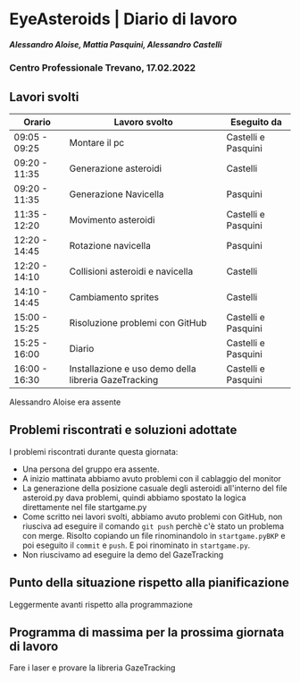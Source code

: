 # EyeAsteroids | Diario di lavoro
##### Alessandro Aloise, Mattia Pasquini, Alessandro Castelli
### Centro Professionale Trevano, 17.02.2022

## Lavori svolti


|Orario        |Lavoro svolto                                               	  |Eseguito da        |
|--------------|----------------------------------------------------------------- |-------------------|
|09:05 - 09:25 | Montare il pc  												  |Castelli e Pasquini|
|09:20 - 11:35 | Generazione asteroidi								  			  |Castelli|
|09:20 - 11:35 | Generazione Navicella									      	  |Pasquini|
|11:35 - 12:20 | Movimento asteroidi						      	  	 		  |Castelli e Pasquini|
|12:20 - 14:45 | Rotazione navicella    							  			  |Pasquini| 
|12:20 - 14:10 | Collisioni asteroidi e navicella	    	             		  |Castelli|   
|14:10 - 14:45 | Cambiamento sprites                         				  	  |Castelli|  
|15:00 - 15:25 | Risoluzione problemi con GitHub                                  |Castelli e Pasquini|  
|15:25 - 16:00 | Diario                                                           |Castelli e Pasquini|
|16:00 - 16:30 | Installazione e uso demo della libreria GazeTracking             |Castelli e Pasquini|    

Alessandro Aloise era assente


##  Problemi riscontrati e soluzioni adottate
I problemi riscontrati durante questa giornata:

* Una persona del gruppo era assente.
* A inizio mattinata abbiamo avuto problemi con il cablaggio del monitor
* La generazione della posizione casuale degli asteroidi all'interno del file asteroid.py dava problemi, quindi abbiamo spostato la logica direttamente nel file startgame.py
* Come scritto nei lavori svolti, abbiamo avuto problemi con GitHub, non riusciva ad eseguire il comando `git push` perchè c'è stato un problema con merge. Risolto copiando un file rinominandolo in `startgame.pyBKP` e poi eseguito il `commit` e `push`. E poi rinominato in `startgame.py`.
* Non riuscivamo ad eseguire la demo del GazeTracking

##  Punto della situazione rispetto alla pianificazione
Leggermente avanti rispetto alla programmazione

## Programma di massima per la prossima giornata di lavoro
Fare i laser e provare la libreria GazeTracking
